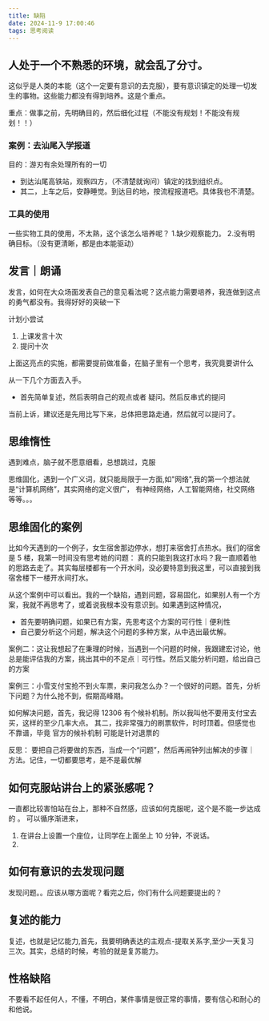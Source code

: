 ```yaml
---
title: 缺陷
date: 2024-11-9 17:00:46
tags: 思考阅读
---
```


## 人处于一个不熟悉的环境，就会乱了分寸。

这似乎是人类的本能（这个一定要有意识的去克服），要有意识镇定的处理一切发生的事物。这些能力都没有得到培养。这是个重点。

重点：做事之前，先明确目的，然后细化过程（不能没有规划！不能没有规划！！）

### 案例：去汕尾入学报道

目的：游刃有余处理所有的一切

- 到达汕尾高铁站，观察四方，（不清楚就询问）镇定的找到组织点。
- 其二，上车之后，安静睡觉。到达目的地，按流程报道吧。具体我也不清楚。

### 工具的使用

一些实物工具的使用，不太熟，这个该怎么培养呢？ 1.缺少观察能力。 2.没有明确目标。（没有更清晰，都是由本能驱动）

## 发言｜朗诵

发言，如何在大众场面发表自己的意见看法呢？这点能力需要培养，我连做到这点的勇气都没有。我得好好的突破一下

计划小尝试

1. 上课发言十次
2. 提问十次

上面这亮点的实施，都需要提前做准备，在脑子里有一个思考，我究竟要讲什么

从一下几个方面去入手。

- 首先简单复述，然后表明自己的观点或者 疑问。然后反串式的提问

当前上诉，建议还是先用比写下来，总体把思路走通，然后就可以提问了。

## 思维惰性

遇到难点，脑子就不愿意细看，总想跳过，克服

思维固化，遇到一个广义词，就只能局限于一方面,如"网络",我的第一个想法就是“计算机网络”，其实网络的定义很广，
有神经网络，人工智能网络，社交网络等等。。。

## 思维固化的案例

比如今天遇到的一个例子，女生宿舍那边停水，想打来宿舍打点热水。我们的宿舍是 5 楼，我第一时间没有思考她的问题： 真的只能到我这打水吗？我一直顺着他的思路去走了。其实每层楼都有一个开水间，没必要特意到我这里，可以直接到我宿舍楼下一楼开水间打水。

从这个案例中可以看出。我的一个缺陷，遇到问题，容易固化，如果别人有一个方案，我就不再思考了，或着说我根本没有意识到。如果遇到这种情况，

- 首先要明确问题，如果已有方案，先思考这个方案的可行性｜便利性
- 自己要分析这个问题，解决这个问题的多种方案，从中选出最优解。

案例二：这让我想起了在秉理的时候，当遇到一个问题的时候，我跟建宏讨论，他总是能评估我的方案，挑出其中的不足点｜可行性。然后又能分析问题，给出自己的方案

案例三：小雪支付宝抢不到火车票，来问我怎么办？一个很好的问题。首先，分析下问题？为什么抢不到，假期高峰期。

如何解决问题，首先，我记得 12306 有个候补机制。所以我叫他不要用支付宝去买，这样的至少几率大点。
其二，找非常强力的刷票软件，时时顶着。但感觉也不靠谱，毕竟 官方的候补机制 可能是针对退票的

反思： 要把自己将要做的东西，当成一个“问题”，然后再闹钟列出解决的步骤｜方法。记住，一切都要思考，是不是最优解

## 如何克服站讲台上的紧张感呢？

一直都比较害怕站在台上，那种不自然感，应该如何克服呢，这个是不能一步达成的 。
可以循序渐进来，

1. 在讲台上设置一个座位，让同学在上面坐上 10 分钟，不说话。
2.

## 如何有意识的去发现问题

发现问题。。应该从哪方面呢？看完之后，你们有什么问题要提出的？

## 复述的能力

复述，也就是记忆能力,首先，我要明确表达的主观点-提取关系字,至少一天复习三次。其实，总结的时候，考验的就是复苏能力。

## 性格缺陷

不要看不起任何人，不懂，不明白，某件事情是很正常的事情，要有信心和耐心的和他说。
